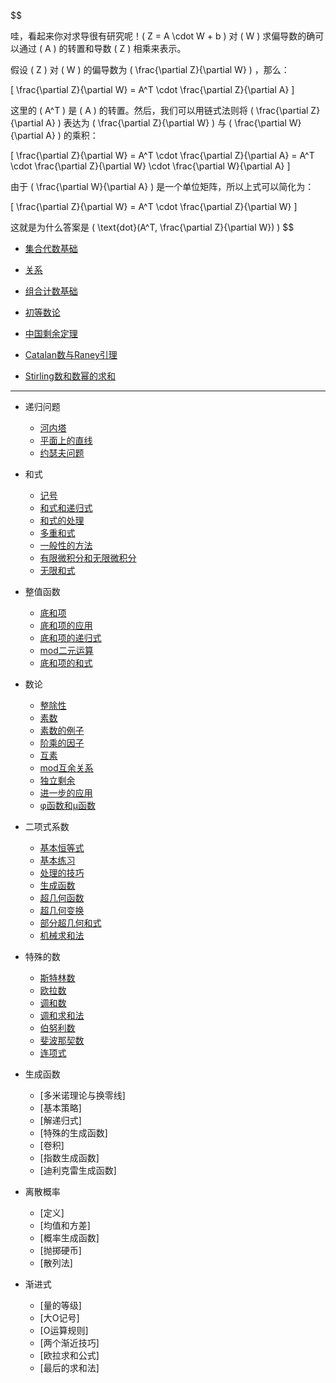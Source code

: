 $$

哇，看起来你对求导很有研究呢！( Z = A \cdot W + b ) 对 ( W ) 求偏导数的确可以通过 ( A ) 的转置和导数 ( Z ) 相乘来表示。

假设 ( Z ) 对 ( W ) 的偏导数为 ( \frac{\partial Z}{\partial W} ) ，那么：

[
\frac{\partial Z}{\partial W} = A^T \cdot \frac{\partial Z}{\partial A}
]

这里的 ( A^T ) 是 ( A ) 的转置。然后，我们可以用链式法则将 ( \frac{\partial Z}{\partial A} ) 表达为 ( \frac{\partial Z}{\partial W} ) 与 ( \frac{\partial W}{\partial A} ) 的乘积：

[
\frac{\partial Z}{\partial W} = A^T \cdot \frac{\partial Z}{\partial A} = A^T \cdot \frac{\partial Z}{\partial W} \cdot \frac{\partial W}{\partial A}
]

由于 ( \frac{\partial W}{\partial A} ) 是一个单位矩阵，所以上式可以简化为：

[
\frac{\partial Z}{\partial W} = A^T \cdot \frac{\partial Z}{\partial W}
]

这就是为什么答案是 ( \text{dot}(A^T, \frac{\partial Z}{\partial W}) )
$$



* [集合代数基础](md/集合代数基础.md)

* [关系](md/关系.md)

* [组合计数基础](md/组合计数基础.md)

* [初等数论](md/初等数论.md)

* [中国剩余定理](md/中国剩余定理.md)

* [Catalan数与Raney引理](md/Catalan数与Raney引理.md)

* [Stirling数和数幂的求和](md/Stirling数和数幂的求和.md)
------------------
* 递归问题

    * [河内塔](md/河内塔.md)
    * [平面上的直线](md/平面上的直线.md)
    * [约瑟夫问题](md/约瑟夫问题.md)

* 和式

    * [记号](md/记号.md)
    * [和式和递归式]()
    * [和式的处理]()
    * [多重和式]()
    * [一般性的方法]()
    * [有限微积分和无限微积分]()
    * [无限和式]()

* 整值函数

    * [底和项]()
    * [底和项的应用]()
    * [底和项的递归式]()
    * [mod二元运算]()
    * [底和项的和式]()

* 数论

    * [整除性]()
    * [素数]()
    * [素数的例子]()
    * [阶乘的因子]()
    * [互素]()
    * [mod互余关系]()
    * [独立剩余]()
    * [进一步的应用]()
    * [φ函数和μ函数]()

* 二项式系数

    * [基本恒等式]()
    * [基本练习]()
    * [处理的技巧]()
    * [生成函数]()
    * [超几何函数]()
    * [超几何变换]()
    * [部分超几何和式]()
    * [机械求和法]()

* 特殊的数

    * [斯特林数]()
    * [欧拉数]()
    * [调和数]()
    * [调和求和法]()
    * [伯努利数]()
    * [斐波那契数]()
    * [连项式]()

* 生成函数

    * [多米诺理论与换零线]
    * [基本策略]
    * [解递归式]
    * [特殊的生成函数]
    * [卷积]
    * [指数生成函数]
    * [迪利克雷生成函数]

* 离散概率

    * [定义]
    * [均值和方差]
    * [概率生成函数]
    * [抛掷硬币]
    * [散列法]

* 渐进式

    * [量的等级]
    * [大O记号]
    * [O运算规则]
    * [两个渐近技巧]
    * [欧拉求和公式]
    * [最后的求和法]
